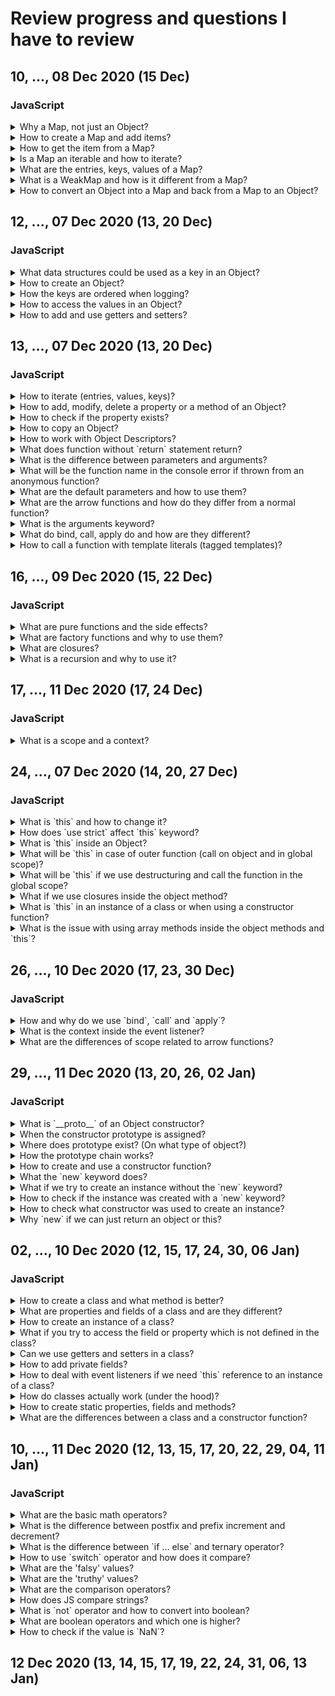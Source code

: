 # Review progress and questions I have to review
## 10, ..., 08 Dec 2020 (15 Dec)
### JavaScript
<details>
<summary>Why a Map, not just an Object?</summary>

- any keys possible
- iterable
- pairs are objects
- better performance (than object) for large quantities of data
- better performance when adding / removing data frequently

</details>

<details>
<summary>How to create a Map and add items?</summary>

```JavaScript
const pairs = new Map();
// add items
pairs.set('John', 'May');
pairs.set('Ichigo', 'Rukiya');

// or with iterable
const pairs = new Map([['John', 'May'], ['Ichigo', 'Rukiya']]);
```

</details>

<details>
<summary>How to get the item from a Map?</summary>

```JavaScript
const pairs = new Map([['John', 'May'], ['Ichigo', 'Rukiya']]);

// get the value
const pair = pairs.get('John');
```

</details>

<details>
<summary>Is a Map an iterable and how to iterate?</summary>

```JavaScript
const pairs = new Map([['John', 'May'], ['Ichigo', 'Rukiya']]);

for (const pair of pairs) {
  console.log(pair); // => ['John', 'May'] => ['Ichigo', 'Rukiya']
}
```

</details>

<details>
<summary>What are the entries, keys, values of a Map?</summary>

```JavaScript
const pairs = new Map([['John', 'May'], ['Ichigo', 'Rukiya']]);

// entries
for (const entry of pairs.entries()) {
  console.log(entry); // => ['John', 'May'] => ['Ichigo', 'Rukiya']
}
for (const [key, value] of pairs.entries()) {
  console.log(key, value);
}

// keys
for (const key of pairs.keys()) {
  console.log(key);
}

// values
for (const value of pairs.values()) {
  console.log(value);
}
```

</details>

<details>
<summary>What is a WeakMap and how is it different from a Map?</summary>

- less methods available
```JavaScript
let user = {name: 'Harry'};
const users = new WeakMap();

users.set(user, 'Some info');

// do some operations with user
// still need the map, but not the user
// JS garbage collector will remove the object
user = null;
```

</details>

<details>
<summary>How to convert an Object into a Map and back from a Map to an Object?</summary>

```JavaScript
const player = {
  name: 'Harry',
  level: 10
};

const playerMap = new Map(Object.entries(player));
const newPlayer = Object.fromEntries(playerMap.entries());
```

</details>

## 12, ..., 07 Dec 2020 (13, 20 Dec)
### JavaScript
<details>
<summary>What data structures could be used as a key in an Object?</summary>

- strings
- numbers (positive int or floats)
- symbols

</details>

<details>
<summary>How to create an Object?</summary>

```JavaScript
// ES5
// simple object
const person = {
  'short-name': 'Ron',
  age: 22,
  level: 3,
  3.2: 'some value',
  walk: function() {}
};

// ES6+
// creation with variable
const name = 'Harry';
const user = {
  name,
  level: 1
};
// complex keys (could be useful for dictionaries)
const potter = 'Harry Potter';
const voldemort = 'Tom Riddle';
const antagonist = {
  [potter]: voldemort,
  ['Sirius Black']: 'Bellatrix Lestrange'
};
// new syntax for methods
const character = {
  go() {}
};
```

</details>

<details>
<summary>How the keys are ordered when logging?</summary>

```JavaScript
const person = {
  'short-name': 'Ron',
  age: 22,
  level: 3,
  3.2: 'some value',
  walk: function() {}
};

// collapsed = the object (if not all the keys are numbers) is not sorted
// if numbers = order ascending
// when not collapsed = any object is sorted, numbers first
console.log(person);
```

</details>

<details>
<summary>How to access the values in an Object?</summary>

```JavaScript
const person = {
  'short-name': 'Ron',
  age: 22,
  level: 3,
  3.2: 'some value',
  walk: function() {}
};

console.log(person.age);
console.log(person['short-name']);
console.log(person[3.2]);
console.log(person['3.2']);
// if no property or method => undefined (not an error)
console.log(person.hobbies);
```

</details>

<details>
<summary>How to add and use getters and setters?</summary>

```JavaScript
const character = {
  // creation of a property is not required (can be omitted)
  _level: 1,

  // can't use getter/setter + property
  // can't address itself = infinite cycle
  get level() {
    return this._level;
  },
  // always strictly 1 parameter
  set level(value) {
    if (value < 0) {
      this._level = this._level;
      // or set the default value
      // or throw an error
    }
    this._level = value;
  }
};

// addressing the getter or setter
// if there is only setter, can't access the value
const level = character.level;
character.level = 100;
```

</details>

## 13, ..., 07 Dec 2020 (13, 20 Dec)
### JavaScript
<details>
<summary>How to iterate (entries, values, keys)?</summary>

```JavaScript
// ES5
// for ... in - deprecated (additional check)

// ES6
// for ... of works if using Symbol.iterator protocol
const player = {
  name: 'Harry',
  level: 10
};
// [['name', 'Harry'], ['level', 10]]
const playerEntries = Object.entries(player);
// ['Harry', 10]
const playerValues = Object.values(player);
// ['name', 'level']
const playerKeys = Object.keys(player);
```

</details>

<details>
<summary>How to add, modify, delete a property or a method of an Object?</summary>

```JavaScript
const player = {
  name: 'Harry',
  level: 10
};

player.age = 33;
player.level = 20;
delete player.name;
```

</details>

<details>
<summary>How to check if the property exists?</summary>

```JavaScript
const player = {
  name: 'Harry',
  level: 10
};

// but if the property = undefined, also returns false
const hasNameTricky = player.name !== undefined;
// true even if undefined
const hasName = 'name' in player;
// true even if undefined
const hasName2 = player.hasOwnProperty('name');
```

</details>

<details>
<summary>How to copy an Object?</summary>

- not a deep copy
```JavaScript
const player = {
  name: 'Harry',
  level: 10
};

// {} - where
// player - what
const newPlayer = Object.assign({}, player);
// for several
const newPlayer = Object.assign({}, player, {options: 'code'});

// ES6
const newPlayer = {...player};
```
- copying deep - recursive with checking typeof function or object
  - lodash has deep copy
  - also there is a hack with `json.parse`, `json.stringify`

</details>

<details>
<summary>How to work with Object Descriptors?</summary>

```JavaScript
const character = {
  name: 'Harry',
  printName: function() {
    console.log(this.name);
  }
};

const descriptors = Object.getOwnPropertyDescriptors(character);
Object.defineProperty(character, 'name', {
  // defaults
  // can delete or define property
  configurable: true,
  // is accessible in for ... in loop
  enumerable: true,
  value: character.name,
  // can rewrite
  writable: true
});

// if writable === false
// no error but won't change, stays the same (Harry)
character.name = 'Ron';

// if configurable === false
// no error but won't delete, stays the same (Harry)
// can't reset configuration also, be careful
delete character.name;

// if enumerable === false
for (const key in character) {
  // will skip the name key, logs only printName
  console.log(key);
}
```

</details>

<details>
<summary>What does function without `return` statement return?</summary>

- function without `return` statement returns `undefined`

</details>

<details>
<summary>What is the difference between parameters and arguments?</summary>

- parameters are variables, which are specified when defining a function
```JavaScript
function printMsg(msg) {}
```
- arguments are the concrete values passed to a function when calling it
```JavaScript
printMsg('Some message');
```

</details>

<details>
<summary>What will be the function name in the console error if thrown from an anonymous function?</summary>

- when there is an error inside the anonymous function, name of the function will be `<anonymous>`
```JavaScript
button.addEventListener('click', function() {});
```
- the only case why to add a name to anonymous function is for debugging, in that case the name of the function will be specified
```JavaScript
button.addEventListener('click', function onClick() {});
```

</details>

<details>
<summary>What are the default parameters and how to use them?</summary>

```JavaScript
// ES5
var doSomething = function (caption, amount, isChecked) {
  if (typeof isChecked === 'undefined') {
    isChecked = false;
  }
};

// ES6
// even if we explicitly pass instead of isChecked undefined,
// the default value will be assigned
const doSomething = (caption, amount, isChecked = false) => {
  // some code here
};

// can also use the previous parameter in default value assignment
const doSomething = (amount, isChecked = amount > 5 ? true : false) => {};
```

</details>

<details>
<summary>What are the arrow functions and how do they differ from a normal function?</summary>

- doesn't have it's own scope (only lexical) - when global, `this === window`
- doesn't have `arguments` object
- can't rewrite `this` (`bind` and `call` won't work)
  - can't be used as a constructor, no `new` keyword
  - can't be method of an object or prototype

```JavaScript
// only 1 param?
const doSomething = param => console.log(param);

// only 1 expression?
// = return left * right;
const doSomething = (left, right) => left * right;

// return object?
const getWizard = (name, level) => ({
  name,
  level
});
```

</details>

<details>
<summary>What is the arguments keyword?</summary>

- don't have to pass as a parameter (accessible as a keyword inside any function)
- iterable structure

</details>

<details>
<summary>What do bind, call, apply do and how are they different?</summary>

- `call` (values) and `apply` (array) call the function (as `()`)
- `bind` doesn't call the function
- the arguments passed after context are preset arguments, when the arguments are passed on function call, append to the end
```JavaScript
const addNumbers = (cb, ...numbers) => {
  // sum numbers
  let result = 100;

  cb(result);
};

const printResult = (text, result) => console.log(`${text} ${result}`);

addNumbers(printResult.bind(this, 'The sum is:'), 10, 90);
```

</details>

<details>
<summary>How to call a function with template literals (tagged templates)?</summary>

- with tagged template literals the value of the first argument is always an array of the string values, the remaining arguments are of the passed expressions
```JavaScript
const getPlayerInfo = (first, second, third) => {
  console.log(first); // ['', ' is ', ' for now']
  console.log(second); // 'Harry'
  console.log(third); // 10
};

const name = 'Harry';
const level = 10;

getPlayerInfo`${name} is ${level} for now`;
```

</details>

## 16, ..., 09 Dec 2020 (15, 22 Dec)
### JavaScript
<details>
<summary>What are pure functions and the side effects?</summary>

- for the same input always give the same output
- no side effects
```JavaScript
// pure function
const addNumbers = (num1, num2) => {
  return num1 + num2;
};

// impure - output changes
const addRandomNumber = (num) => {
  return num + Math.random();
};

// impure - side effect
let result = 0;

const addNumber = (num) => {
  result += num;
  return result;
};

// impure - side effect
const books = ['If I Never Met You', 'Atomic Habits'];

const addBook = (book) => {
  books.push(book);
};
```

</details>

<details>
<summary>What are factory functions and why to use them?</summary>

- functions which create a function
- good for pre-configuring some values
```JavaScript
// for not to pass the tax rate all the time
const createCalculateTax = (tax) => {
  return (amount) => {
    return amount * tax;
  };
};

const calculateVatAmount = createCalculateTax(0.19);
const calculateIncomeTaxAmount = createCalculateTax(0.25);

console.log(calculateVatAmount(100));
console.log(calculateIncomeTaxAmount(100));
```

</details>

<details>
<summary>What are closures?</summary>

- all functions in JS are closures
- function locks in all surrounding variables
- mostly used for factory functions

</details>

<details>
<summary>What is a recursion and why to use it?</summary>

- sometimes it's shorter than other ways
- if too many calls => stack overflow
```JavaScript
const getPower = (a, n) => {
  let result = 1;

  for (let i = 0; i < n; i++) {
    result *= a;
  }

  return result;
};

const getPowerRec = (a, n) => {
  // don't forget to add an exit condition
  if (n === 1) {
    return a;
  }

  return a * getPowerRec(a, n - 1);
};

// even shorter
const getPowerRec = (a, n) => {
  return n === 1 ? a : a * getPowerRec(a, n - 1);
};
```
- where do we need the recursion?
- when there are some nested objects but we don't know exactly how many
```JavaScript
const player = {
  name: 'Harry',
  teamMembers: [{
    name: 'Ron',
    teamMembers: [{
      name: 'Ginny'
    }]
  }, {
    name: 'Hermione',
    teamMembers: [{
      name: 'Luna',
      teamMembers: [{
        name: 'Mary'
      }]
    }]
  }, {
    name: 'Sirius'
  }, {
    name: 'Ellie'
  }]
};

const getTeamMemberNames = (player) => {
  const names = [];

  if (!player.teamMembers) {
    return [];
  }

  for (const teamMember of player.teamMembers) {
    names.push(teamMember.name);
    names.push(...getTeamMemberNames(teamMember));
  }

  return names;
};

console.log(getTeamMemberNames(player));
```

</details>

## 17, ..., 11 Dec 2020 (17, 24 Dec)
### JavaScript
<details>
<summary>What is a scope and a context?</summary>

- scope is where the function runs
- context depends on how the function is called
- while the function is not called, it doesn't have any context
- context is being created upon the function call

</details>

## 24, ..., 07 Dec 2020 (14, 20, 27 Dec)
### JavaScript
<details>
<summary>What is `this` and how to change it?</summary>

- it is a context
- created upon the function call
- depends on how the function is called
- could be changed, also with `apply`, `call`, `bind`

</details>

<details>
<summary>How does `use strict` affect `this` keyword?</summary>

- no `use strict`, `this` = `window`, with `this` = `undefined` (for global this inside the function)

</details>

<details>
<summary>What is `this` inside an Object?</summary>

- in an object (method) `this` is the link to the object itself (but remember, in depends on how the function is called)

</details>

<details>
<summary>What will be `this` in case of outer function (call on object and in global scope)?</summary>

```JavaScript
const walk = function() {
  console.log(this + 'walk!');
};

const player = {
  name: 'Ron',
  walk
};

// this links to player object
player.walk();
// TypeError: Cannot read property '...' of undefined
walk();
```

</details>

<details>
<summary>What will be `this` if we use destructuring and call the function in the global scope?</summary>

```JavaScript
const player = {
  name: 'Harry',
  age: 28,
  run() {
    console.log(this + ' runs!');
  }
};

const { run } = player;
// TypeError: Cannot read property '...' of undefined
run();
```

</details>

<details>
<summary>What if we use closures inside the object method?</summary>

- with closure the result is more obvious
```JavaScript
const guitarPlayer = {
  firstName: 'Michael',
  lastName: 'Lantsov',
  play() {
    console.log(`${guitarPlayer.firstName} ${guitarPlayer.lastName}`);
  }
};

const anotherPlayer = {
  firstName: 'Anna',
  lastName: 'Starkov'
  play: guitarPlayer.play
};

// output will be the same
guitarPlayer.play();
anotherPlayer.play();
```

</details>

<details>
<summary>What is `this` in an instance of a class or when using a constructor function?</summary>

- `this` refers to current instance of an object in a `class`
- binds `this` in the constructor

</details>

<details>
<summary>What is the issue with using array methods inside the object methods and `this`?</summary>

```JavaScript
const players = {
  team: 'Griffindor',
  members: ['Harry', 'Ron', 'Hermione'],
  getMembers() {
    this.members.forEach(function(member) {
      // here this is created when the forEach calls it
      // it is called not on players object
      // so this here === global scope or undefined
      // could be solved with arrow function
      console.log(this);
    });
  }
};
```

</details>

## 26, ..., 10 Dec 2020 (17, 23, 30 Dec)
### JavaScript
<details>
<summary>How and why do we use `bind`, `call` and `apply`?</summary>

- `bind` creates a new function, the initial function stays the same
- `bind` context can't be changed even with `apply` and `call`
```JavaScript
// here `this === obj` instead of `a` (respects the first binding)
obj.getThis4 = obj.getThis2.bind(obj);
obj.getThis4.call(a);
```
- calling a function with bound context (1st param in those functions is always context, the 2nd parameter differs)
```JavaScript
// arguments separated with ',' will be function params
// perfect when there are not many params
play.call(anotherPlayer, '20.02.1967');
// array, which values will be function params
// good for many params or undefined number of params
play.apply(guitarPlayer, ['20.02.1967']);
```
```JavaScript
const numbers = [1, 3, 100, 5];

// we don't need context here, so pass 'null'
console.log(Math.max.apply(null, numbers));
```

</details>

<details>
<summary>What is the context inside the event listener?</summary>

- listener's context is always === the element, to which the listener is applied `document.body` or `evt.currentTarget` (the browser binds `this` (on event listeners) to the DOM element that triggered the event)
```JavaScript
// even in this case
const cart = {
  item: 'Book',
  price: 6,
  print() {
    console.log(`${this.item} \$${this.price}`)
  }
};

item.addEventListener('click', cart.print);
// browser will store the function
item.callback = cart.print;
// and executes the callback
// so just won't work (because it's not cart.callback(), but callback())
item.callback();
```
- can override if create the event handler and execute the method
```JavaScript
item.addEventListener('click', function() {
  cart.print();
});
```
- with bind (but careful, `bind` returns a new function, store first in a separate variable to unsubscribe if needed)
```JavaScript
// can't remove the listener
item.addEventListener('click', cart.print.bind(cart));

// to remove a listener
const printCart = cart.print.bind(cart);

item.addEventListener('click', printCart);
item.removeEventListener('click', printCart);
```
```JavaScript
// custom binder (like the bind works)
const customBind = function(fn, context) {
  return function() {
    return fn.apply(context, arguments);
  };
};
```

</details>

<details>
<summary>What are the differences of scope related to arrow functions?</summary>

- arrow functions do not have their own context (even when we use `call`, `apply` or `bind`)
- arrow functions passed as a callback to event listeners also have no context
- even with strict mode `this` won't be undefined but referred to the global scope (arrow functions do not have `this` property)
- arrow functions **NEVER** have their own context
```JavaScript
const players = {
  team: 'Griffindor',
  members: ['Harry', 'Ron', 'Hermione'],
  getMembers() {
    this.members.forEach((member) => {
      // works fine because arrow function
      // doesn't bind this
      // so this is the same as in getMembers function
      console.log(member, this.team);
    });
  }
};

players.getMembers();
```

</details>

## 29, ..., 11 Dec 2020 (13, 20, 26, 02 Jan)
### JavaScript
<details>
<summary>What is `__proto__` of an Object constructor?</summary>

- base `Object` doesn't have a `__proto__`

</details>

<details>
<summary>When the constructor prototype is assigned?</summary>

- constructor prototype is assigned to the instance upon creation

</details>

<details>
<summary>Where does prototype exist? (On what type of object?)</summary>

- `prototype` property exists only on function object

</details>

<details>
<summary>How the prototype chain works?</summary>

```JavaScript
const Player = function(firstName, lastName) {
  this.firstName = firstName;
  this.lastName = lastName;
};

// == extends in classes
Player.prototype.play = function() {};

const harryPotter = new Player('Harry', 'Potter');
const ronWeasley = new harryPotter.__proto__.constructor('Ron', 'Weasley');

// first looks inside the instance
// than in Player prototype (harryPotter.__proto__.play())
harryPotter.play();
console.log(harryPotter.__proto__ === Player.prototype); // => true
// than in the Player's prototype's prototype
// till it reaches the Object.prototype
// harryPotter.__proto__.__proto__.toString();
harryPotter.toString();
```

</details>

<details>
<summary>How to create and use a constructor function?</summary>

- naming `Player`
- creation of an instance with `new` keyword
- add a method to the prototype
```JavaScript
const Player = function(firstName, lastName) {
  this.firstName = firstName;
  this.lastName = lastName;
};

// to add a static method
Player.describe = function() {
  console.log('Creating players.');
};

// __proto__: { play: function() {} }
Player.prototype.play = function() {};

// will add method to object Player
// available Player.play() only
// if called on instance = TypeError
Player.play = function() {};

const harryPotter = new Player('Harry', 'Potter');
```

</details>

<details>
<summary>What the `new` keyword does?</summary>

- `new` keyword doesn't call the function, it creates an object with it's fields (when we use `this.name = name`)
```JavaScript
const Player = function(firstName, lastName) {
  // new 'creates' this as an object
  this = {};
  // adds properties and methods
  this.firstName = firstName;
  this.lastName = lastName;
  this.greet = function() {
    console.log(`Hello! I'm ${this.firstName} ${this.lastName}`);
  };
  // returns the object
  return this;
};
```

</details>

<details>
<summary>What if we try to create an instance without the `new` keyword?</summary>

- without `new` => `undefined` (void = return undefined) will not be created
```JavaScript
const ron = Player('Ron', 'Weasley'); // undefined, not created
```

</details>

<details>
<summary>How to check if the instance was created with a `new` keyword?</summary>

```JavaScript
// ES6+
const Player = function(firstName, lastName) {
  if (!new.target) { 
    throw new Error('Should be called with new operator.'); 
  }
};
```

</details>

<details>
<summary>How to check what constructor was used to create an instance?</summary>

```JavaScript
console.log(harryPotter instanceof Player); // => true
```

</details>

<details>
<summary>Why `new` if we can just return an object or this?</summary>

- `instanceof` becomes useless
- inheritance (prototype) won't work
- if you try to imitate a constructor and `return this;`, `this` would be a global object

</details>

## 02, ..., 10 Dec 2020 (12, 15, 17, 24, 30, 06 Jan)
### JavaScript
<details>
<summary>How to create a class and what method is better?</summary>

- `class` better than `const` when creating a class
```JavaScript
class Player {
  // is optional
  // helps to create an instance of a class
  constructor() {}

  // for every instance
  onClick = () => {}

  // inside prototype
  play() {}
}

// don't create classes like this
const Singer = class {};
```

</details>

<details>
<summary>What are properties and fields of a class and are they different?</summary>

- properties and fields are basically the same thing
```JavaScript
class Player {
  // fields (still poor support)
  // for now use methods only
  // and add all the properties inside of constructor
  level = 2;

  // all properties are defined here
  constructor(name) {
    // properties
    this.name = name;
    this.onButtonClickArrowFn = () => {
      // this === current instance of a class
      console.log(this);
    };
  }
}

```

</details>

<details>
<summary>How to create an instance of a class?</summary>

- `new` for creating an instance (or type error due to built-in `new.target` check)
```JavaScript
const player = new Player('Harry');
```

</details>

<details>
<summary>What if you try to access the field or property which is not defined in the class?</summary>

- `undefined`

</details>

<details>
<summary>Can we use getters and setters in a class?</summary>

- getters / setters can be used

</details>

<details>
<summary>How to add private fields?</summary>

- private fields, soon to use `this.#skill = value;`

</details>

<details>
<summary>How to deal with event listeners if we need `this` reference to an instance of a class?</summary>

```JavaScript
class Player {
  constructor() {
    this.onButtonClickArrowFn = () => {
      // this === current instance of a class
      console.log(this);
    };
  }

  onButtonClick() {
    console.log(this);
  }

  play() {
    // this === button
    button.addEventListener('click', this.onButtonClick);
    // this === current instance of a class
    button.addEventListener('click', this.onButtonClick.bind(this));
    button.addEventListener('click', () => this.onButtonClick());
    // but is created for every instance
    button.addEventListener('click', this.onButtonClickArrowFn);
  }
}

```

</details>

<details>
<summary>How do classes actually work (under the hood)?</summary>

```JavaScript
class Person {}

// extends works like a __proto__
// Player.__proto__ === Person.prototype
class Player extends Person {
  name = 'Harry';

  constructor() {
    super();
    this.age = 33;
    // if created like this => part of any instance (like a property)
    this.play = function() {};
  }

  // methods are added to prototype
  greet() {
    console.log(`Hi! My name is ${this.name}.`);
  }

  // if created like this => part of any instance (like a field/property)
  play = function() {};
  // if we use an arrow function here, context will stay the same
  // even when added as an event handler (don't have to bind)
  play = () => {};
}
```

</details>

<details>
<summary>How to create static properties, fields and methods?</summary>

- properties can also be static (but still poor browser support)
- not inherited, accessible on a class without instantiation
```JavaScript
class Player {
  constructor(level, weaponsCount) {
    this.level = level;
    this.weaponsCount = weapons;
  }

  static createJuniorPlayer() {
    return new this(5, 2);
  }
}

const juniorPlayer = Player.createJuniorPlayer();
```

</details>

<details>
<summary>What are the differences between a class and a constructor function?</summary>

- `class` can't be used without `new` (could be imitated inside the constructor function with `new.target`)
- class methods are not iterable
```JavaScript
for (const prop in player) {
  console.log(prop);
}
```

</details>

## 10, ..., 11 Dec 2020 (12, 13, 15, 17, 20, 22, 29, 04, 11 Jan)
### JavaScript
<details>
<summary>What are the basic math operators?</summary>

- `=`
- `+` or `+=`
- `-` or `-=`
- `*` or `*=`
- `/` or `/=`
- `%`
- `**` exponentiation operator (not supported in IE)

</details>

<details>
<summary>What is the difference between postfix and prefix increment and decrement?</summary>

- `return result++;` returns first the result and then increments
- `return --result;` decrements and then returns the changed value

</details>

<details>
<summary>What is the difference between `if ... else` and ternary operator?</summary>

- `if ... else` - returns no value
- `? :` - always returns a value

</details>

<details>
<summary>How to use `switch` operator and how does it compare?</summary>

- always uses `===` to compare
```JavaScript
switch (expression) {
  case value: 
    console.log(value);
    break;
  default:
    console.log('default');
}
```

</details>

<details>
<summary>What are the 'falsy' values?</summary>

- `0`
- `''`
- `NaN`
- `null`
- `undefined`

</details>

<details>
<summary>What are the 'truthy' values?</summary>

- numbers `!== 0`
- not empty strings
- `[]`, `{}` and all other objects and arrays

</details>

<details>
<summary>What are the comparison operators?</summary>

- `==` and `===`
- `!=` and `!==`
- `>` and `<`
- `>=` and `<=`

</details>

<details>
<summary>How does JS compare strings?</summary>

```JavaScript
// JS compares strings based on standard lexicographical ordering (Unicode)
console.log('b' > 'a'); // => true

// JS always looks at the first char and only considers other chars if the 1st
// chars are the same
console.log('ab' > 'aa'); // => true

// uppercase chars are smaller than lowercase
console.log('a' > 'B'); // => true
```

</details>

<details>
<summary>What is `not` operator and how to convert into boolean?</summary>

- `!`
- `!!userName` converts into a boolean

</details>

<details>
<summary>What are boolean operators and which one is higher?</summary>

- `a && b` if both are true `=== true`
```JavaScript
// use value if the condition is true
const isLoggedIn = true; // if false => false
const userName0 = isLoggedIn && 'Mary'; // => 'Mary'

// returns the 1st falsy value
const userName1 = null && 'Mary'; // => null

// if both truthy, the second is returned
const userName2 = 'Max' && 'Mary'; // => 'Mary'
```
- `a || b` if at least one is true `=== true`
```JavaScript
// default value assignment
// doesn't convert into a boolean
// returns 1st truthy value
const userName1 = '' || 'Mary'; // => 'Mary'
const userName2 = 'Max' || 'Mary'; // => 'Max'

// if both falsy, the second value is returned
const userName3 = null || ''; // => ''
```
- `&&` precedence is higher than `||`

</details>

<details>
<summary>How to check if the value is `NaN`?</summary>

- `isNaN()` to check if NaN or not
- `isNaN(value) || value <= 0` if the first part is `true`, JS doesn't go further

</details>

## 12 Dec 2020 (13, 14, 15, 17, 19, 22, 24, 31, 06, 13 Jan)